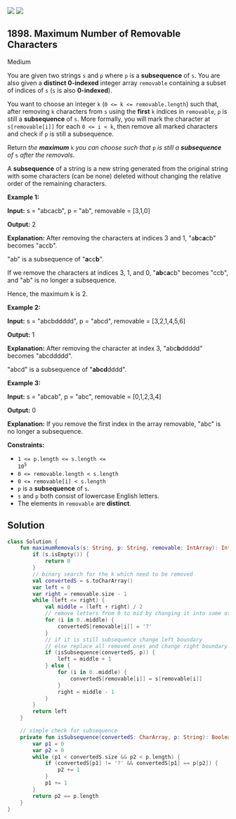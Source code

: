 [![](https://img.shields.io/github/stars/javadev/LeetCode-in-Kotlin?label=Stars&style=flat-square)](https://github.com/javadev/LeetCode-in-Kotlin)
[![](https://img.shields.io/github/forks/javadev/LeetCode-in-Kotlin?label=Fork%20me%20on%20GitHub%20&style=flat-square)](https://github.com/javadev/LeetCode-in-Kotlin/fork)

## 1898\. Maximum Number of Removable Characters

Medium

You are given two strings `s` and `p` where `p` is a **subsequence** of `s`. You are also given a **distinct 0-indexed** integer array `removable` containing a subset of indices of `s` (`s` is also **0-indexed**).

You want to choose an integer `k` (`0 <= k <= removable.length`) such that, after removing `k` characters from `s` using the **first** `k` indices in `removable`, `p` is still a **subsequence** of `s`. More formally, you will mark the character at `s[removable[i]]` for each `0 <= i < k`, then remove all marked characters and check if `p` is still a subsequence.

Return _the **maximum**_ `k` _you can choose such that_ `p` _is still a **subsequence** of_ `s` _after the removals_.

A **subsequence** of a string is a new string generated from the original string with some characters (can be none) deleted without changing the relative order of the remaining characters.

**Example 1:**

**Input:** s = "abcacb", p = "ab", removable = [3,1,0]

**Output:** 2

**Explanation:** After removing the characters at indices 3 and 1, "a**b**c**a**cb" becomes "accb".

"ab" is a subsequence of "**a**cc**b**".

If we remove the characters at indices 3, 1, and 0, "**ab**c**a**cb" becomes "ccb", and "ab" is no longer a subsequence.

Hence, the maximum k is 2.

**Example 2:**

**Input:** s = "abcbddddd", p = "abcd", removable = [3,2,1,4,5,6]

**Output:** 1

**Explanation:** After removing the character at index 3, "abc**b**ddddd" becomes "abcddddd".

"abcd" is a subsequence of "**abcd**dddd".

**Example 3:**

**Input:** s = "abcab", p = "abc", removable = [0,1,2,3,4]

**Output:** 0

**Explanation:** If you remove the first index in the array removable, "abc" is no longer a subsequence.

**Constraints:**

*   <code>1 <= p.length <= s.length <= 10<sup>5</sup></code>
*   `0 <= removable.length < s.length`
*   `0 <= removable[i] < s.length`
*   `p` is a **subsequence** of `s`.
*   `s` and `p` both consist of lowercase English letters.
*   The elements in `removable` are **distinct**.

## Solution

```kotlin
class Solution {
    fun maximumRemovals(s: String, p: String, removable: IntArray): Int {
        if (s.isEmpty()) {
            return 0
        }
        // binary search for the k which need to be removed
        val convertedS = s.toCharArray()
        var left = 0
        var right = removable.size - 1
        while (left <= right) {
            val middle = (left + right) / 2
            // remove letters from 0 to mid by changing it into some other non letters
            for (i in 0..middle) {
                convertedS[removable[i]] = '?'
            }
            // if it is still subsequence change left boundary
            // else replace all removed ones and change right boundary
            if (isSubsequence(convertedS, p)) {
                left = middle + 1
            } else {
                for (i in 0..middle) {
                    convertedS[removable[i]] = s[removable[i]]
                }
                right = middle - 1
            }
        }
        return left
    }

    // simple check for subsequence
    private fun isSubsequence(convertedS: CharArray, p: String): Boolean {
        var p1 = 0
        var p2 = 0
        while (p1 < convertedS.size && p2 < p.length) {
            if (convertedS[p1] != '?' && convertedS[p1] == p[p2]) {
                p2 += 1
            }
            p1 += 1
        }
        return p2 == p.length
    }
}
```